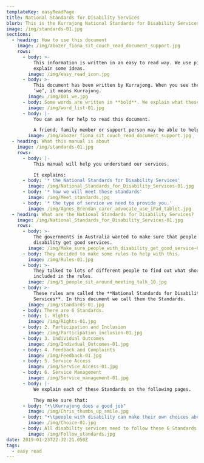 ```yaml
---
templateKey: easyReadPage
title: National Standards for Disability Services
blurb: This is the Kurrajong National Standards for Disability Services.
image: /img/standards-01.jpg
sections:
  - heading: How to use this document
    image: /img/abozer_fiona_sit_couch_read_document_support.jpg
    rows:
      - body: >-
          This information is written in an easy to read way. We use pictures to
          explain some ideas.
        image: /img/easy_read_icon.jpg
      - body: >-
          This document has been written by Kurrajong. When you see the word
          ‘we’, it means Kurrajong.
        image: /img/001_we.jpg
      - body: Some words are written in **bold**. We explain what these words mean.
        image: /img/word_list-01.jpg
      - body: |-
          You can ask for help to read this document. 

          A friend, family member or support person may be able to help you.
        image: /img/abozer_fiona_sit_couch_read_document_support.jpg
  - heading: What this manual is about
    image: /img/standards-01.jpg
    rows:
      - body: |-
          This manual will help you understand our services.

          It explains:
      - body: '* the National Standards for Disability Services'
        image: /img/National_Standards_for_Disability_Services-01.jpg
      - body: '* how we will meet these standards'
        image: /img/Meet_standards.jpg
      - body: '* the type of service we need to provide you.'
        image: /img/Agnes_Brendan_carer_advocate_use_iPad_tablet.jpg
  - heading: What are the National Standards for Disability Services?
    image: /img/National_Standards_for_Disability_Services-01.jpg
    rows:
      - body: >-
          The governments in Australia wanted to make sure that people with
          disability get good services.
        image: /img/Make_sure_people_with_disability_get_good_service-01.jpg
      - body: They decided to make some rules to help with this.
        image: /img/Rules-01.jpg
      - body: >-
          They talked to lots of different people to find out what should be
          included in the rules.
        image: /img/5_people_sit_around_meeting_talk_10.jpg
      - body: >-
          These rules are called the **National Standards for Disability
          Services**. In this document we call them the Standards.
        image: /img/standards-01.jpg
      - body: There are 6 Standards.
      - body: 1. Rights
        image: /img/Rights-01.jpg
      - body: 2. Participation and Inclusion
        image: /img/Participation_inclusion-01.jpg
      - body: 3. Individual Outcomes
        image: /img/Indivdual_Outcomes-01.jpg
      - body: 4. Feedback and Complaints
        image: /img/Feedback-01.jpg
      - body: 5. Service Access
        image: /img/Service_Access-01.jpg
      - body: 6. Service Management
        image: /img/Service_management-01.jpg
      - body: |-
          We explain each of these Standards on the following pages. 

          They make sure that:
      - body: "•\tKurrajong does a good job"
        image: /img/Chris_thumbs_up_smile.jpg
      - body: "•\tpeople with disability can make their own choices about what they need."
        image: /img/Choice-01.jpg
      - body: All disability services need to follow these 6 Standards.
        image: /img/Follow_standards.jpg
date: 2019-01-23T22:32:21.050Z
tags:
  - easy read
---
```


